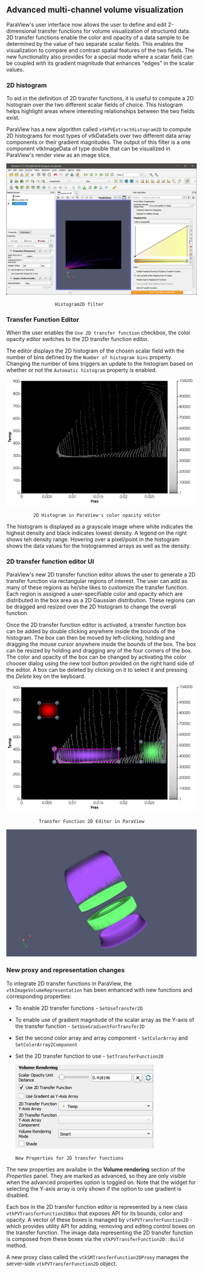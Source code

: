## Advanced multi-channel volume visualization

ParaView's user interface now allows the user to define and edit 2-dimensional transfer functions
for volume visualization of structured data. 2D transfer functions enable the color and opacity of a
data sample to be determined by the value of two separate scalar fields. This enables the
visualization to compare and contrast spatial features of the two fields. The new functionality also
provides for a special mode where a scalar field can be coupled with its gradient magnitude that
enhances "edges" in the scalar values.

### 2D histogram

To aid in the definition of 2D transfer functions, it is useful to compute a 2D histogram over the
two different scalar fields of choice. This histogram helps highlight areas where interesting
relationships between the two fields exist.

ParaView has a new algorithm called `vtkPVExtractHistogram2D` to compute 2D histograms for most types
of vtkDataSets over two different data array components or their gradient magnitudes. The output of
this filter is a one component vtkImageData of type double that can be visualized in ParaView's
render view as an image slice.

![2d histogram](Histogram2D.png)

                      Histogram2D filter

### Transfer Function Editor

When the user enables the `Use 2D transfer function` checkbox, the color opacity editor switches to
the 2D transfer function editor.


The editor displays the 2D histogram of the chosen scalar field
with the number of bins defined by the `Number of histogram bins` property. Changing the number of
bins triggers an update to the histogram based on whether or not the `Automatic histogram` property
is enabled.

![TransferFunction2DEditor](TransferFunction2D_Histogram.png)

              2D Histogram in ParaView's color opacity editor

The histogram is displayed as a grayscale image where white indicates the highest density and black
indicates lowest density. A legend on the right shows teh density range. Hovering over a pixel/point
in the histogram shows the data values for the histogrammed arrays as well as the density.

### 2D transfer function editor UI

ParaView's new 2D transfer function editor allows the user to generate a 2D transfer function via
rectangular regions of interest. The user can add as many of these regions as he/she likes to
customize the transfer function. Each region is assigned a user-specifiable color and opacity which
are distributed in the box area as a 2D Gaussian distribution. These regions can be dragged and
resized over the 2D histogram to change the overall function.

Once the 2D transfer function editor is activated, a transfer function box can be added by double
clicking anywhere inside the bounds of the histogram. The box can then be moved by left-clicking,
holding and dragging the mouse cursor anywhere inside the bounds of the box. The box can be resized
by holding and dragging any of the four corners of the box. The color and opacity of the box can be
changed by activating the color chooser dialog using the new tool button provided on the right hand
side of the editor. A box can be deleted by clicking on it to select it and pressing the *Delete*
key on the keyboard.

![TransferFunction2DEditor](TransferFunction2DEditor.png)

                Transfer Function 2D Editor in ParaView

![TransferFunction2DRender](TransferFunction2DRender.png)


### New proxy and representation changes

To integrate 2D transfer functions in ParaView, the `vtkImageVolumeRepresentation` has been enhanced
with new functions and corresponding properties:

  - To enable 2D transfer functions - `SetUseTransfer2D`
  - To enable use of gradient magnitude of the scalar array as the Y-axis of the transfer function -
      `SetUseGradientForTransfer2D`
  - Set the second color array and array component - `SetColorArray` and `SetColorArray2Component`
  - Set the 2D transfer function to use - `SetTransferFunction2D`

      ![new properties](Transfer2DProperties.png)

        New Properties for 2D transfer functions

The new properties are availabe in the **Volume rendering** section of the *Properties* panel. They
are marked as advanced, so they are only visible when the advanced properties option is toggled on.
Note that the widget for selecting the Y-axis array is only shown if the option to use gradient is
disabled.

Each box in the 2D transfer function editor is represented by a new class
`vtkPVTransferFunction2DBox` that exposes API for its bounds, color and opacity. A vector of these
boxes is managed by `vtkPVTransferFunction2D` - which provides utility API for adding, removing and
editing control boxes on the transfer function. The image data representing the 2D transfer function
is composed from these boxes via the `vtkPVTransferFunction2D::Build` method.


A new proxy class called the `vtkSMTransferFunction2DProxy` manages the server-side
`vtkPVTransferFunction2D` object.

